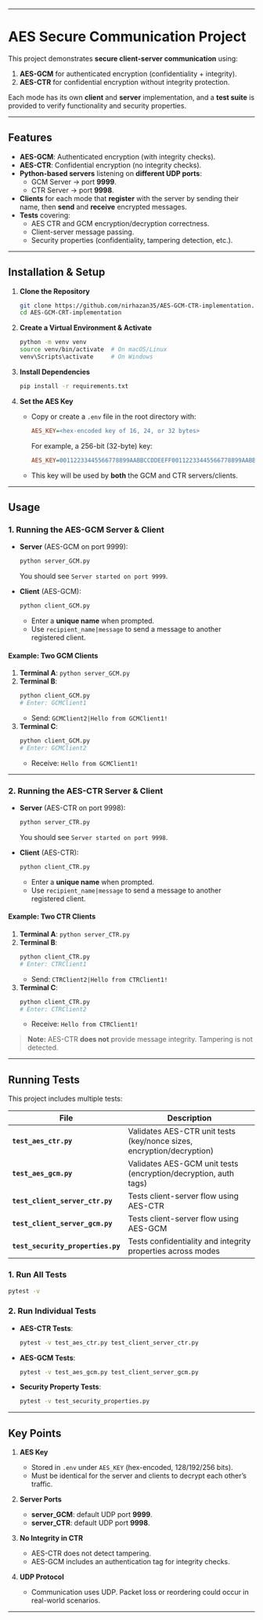 
---

# AES Secure Communication Project

This project demonstrates **secure client-server communication** using:
1. **AES-GCM** for authenticated encryption (confidentiality + integrity).
2. **AES-CTR** for confidential encryption without integrity protection.

Each mode has its own **client** and **server** implementation, and a **test suite** is provided to verify functionality and security properties.

---

## Features

- **AES-GCM**: Authenticated encryption (with integrity checks).
- **AES-CTR**: Confidential encryption (no integrity checks).
- **Python-based servers** listening on **different UDP ports**:
  - GCM Server → port **9999**.
  - CTR Server → port **9998**.
- **Clients** for each mode that **register** with the server by sending their name, then **send** and **receive** encrypted messages.
- **Tests** covering:
  - AES CTR and GCM encryption/decryption correctness.
  - Client-server message passing.
  - Security properties (confidentiality, tampering detection, etc.).

---

## Installation & Setup

1. **Clone the Repository**
   ```bash
   git clone https://github.com/nirhazan35/AES-GCM-CTR-implementation.git
   cd AES-GCM-CRT-implementation
   ```

2. **Create a Virtual Environment & Activate**
   ```bash
   python -m venv venv
   source venv/bin/activate  # On macOS/Linux
   venv\Scripts\activate     # On Windows
   ```

3. **Install Dependencies**
   ```bash
   pip install -r requirements.txt
   ```

4. **Set the AES Key**
   - Copy or create a `.env` file in the root directory with:
     ```ini
     AES_KEY=<hex-encoded key of 16, 24, or 32 bytes>
     ```
     For example, a 256-bit (32-byte) key:
     ```ini
     AES_KEY=00112233445566778899AABBCCDDEEFF00112233445566778899AABBCCDDEEFF
     ```
   - This key will be used by **both** the GCM and CTR servers/clients.
   

---

## Usage

### 1. Running the AES-GCM Server & Client
- **Server** (AES-GCM on port 9999):
  ```bash
  python server_GCM.py
  ```
  You should see `Server started on port 9999`.

- **Client** (AES-GCM):
  ```bash
  python client_GCM.py
  ```
  - Enter a **unique name** when prompted.  
  - Use `recipient_name|message` to send a message to another registered client.

#### Example: Two GCM Clients
1. **Terminal A**: `python server_GCM.py`
2. **Terminal B**:  
   ```bash
   python client_GCM.py
   # Enter: GCMClient1
   ```
   - Send: `GCMClient2|Hello from GCMClient1!`
3. **Terminal C**:  
   ```bash
   python client_GCM.py
   # Enter: GCMClient2
   ```
   - Receive: `Hello from GCMClient1!`

---

### 2. Running the AES-CTR Server & Client
- **Server** (AES-CTR on port 9998):
  ```bash
  python server_CTR.py
  ```
  You should see `Server started on port 9998`.

- **Client** (AES-CTR):
  ```bash
  python client_CTR.py
  ```
  - Enter a **unique name** when prompted.  
  - Use `recipient_name|message` to send a message to another registered client.

#### Example: Two CTR Clients
1. **Terminal A**: `python server_CTR.py`
2. **Terminal B**:  
   ```bash
   python client_CTR.py
   # Enter: CTRClient1
   ```
   - Send: `CTRClient2|Hello from CTRClient1!`
3. **Terminal C**:  
   ```bash
   python client_CTR.py
   # Enter: CTRClient2
   ```
   - Receive: `Hello from CTRClient1!`

> **Note:** AES-CTR **does not** provide message integrity. Tampering is not detected.

---

## Running Tests

This project includes multiple tests:

| File                            | Description                                                           |
|---------------------------------|-----------------------------------------------------------------------|
| **`test_aes_ctr.py`**           | Validates AES-CTR unit tests (key/nonce sizes, encryption/decryption) |
| **`test_aes_gcm.py`**           | Validates AES-GCM unit tests (encryption/decryption, auth tags)       |
| **`test_client_server_ctr.py`** | Tests client-server flow using AES-CTR                                |
| **`test_client_server_gcm.py`** | Tests client-server flow using AES-GCM                                |
| **`test_security_properties.py`** | Tests confidentiality and integrity properties across modes         |

### 1. Run All Tests
```bash
pytest -v
```

### 2. Run Individual Tests
- **AES-CTR Tests**:
  ```bash
  pytest -v test_aes_ctr.py test_client_server_ctr.py
  ```
- **AES-GCM Tests**:
  ```bash
  pytest -v test_aes_gcm.py test_client_server_gcm.py
  ```
- **Security Property Tests**:
  ```bash
  pytest -v test_security_properties.py
  ```

---

## Key Points

1. **AES Key**  
   - Stored in `.env` under `AES_KEY` (hex-encoded, 128/192/256 bits).  
   - Must be identical for the server and clients to decrypt each other’s traffic.

2. **Server Ports**  
   - **server_GCM**: default UDP port **9999**.  
   - **server_CTR**: default UDP port **9998**.

3. **No Integrity in CTR**  
   - AES-CTR does not detect tampering.  
   - AES-GCM includes an authentication tag for integrity checks.

4. **UDP Protocol**  
   - Communication uses UDP. Packet loss or reordering could occur in real-world scenarios.

---